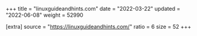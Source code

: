 +++
title = "linuxguideandhints.com"
date = "2022-03-22"
updated = "2022-06-08"
weight = 52990

[extra]
source = "https://linuxguideandhints.com/"
ratio = 6
size = 52
+++
